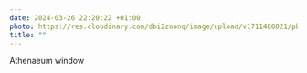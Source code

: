 ```yaml
---
date: 2024-03-26 22:20:22 +01:00
photo: https://res.cloudinary.com/dbi2zounq/image/upload/v1711488021/pbizlafp5ogwgzvgjfgj.jpg
title: ""
---
```

Athenaeum window
